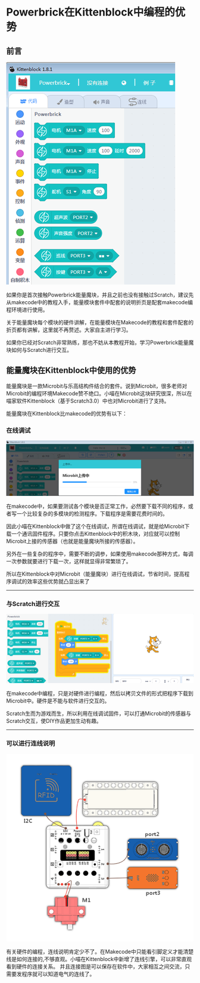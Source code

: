 # Powerbrick在Kittenblock中编程的优势

## 前言

![](./images/01_01.png)

如果你是首次接触Powerbrick能量魔块，并且之前也没有接触过Scratch，建议先从makecode中的教程入手，能量模块套件中配套的说明折页是配套makecode编程环境进行使用。

关于能量魔块每个模块的硬件讲解，在能量模块在Makecode的教程和套件配套的折页都有讲解，这里就不再赘述。大家自主进行学习。

如果你已经对Scratch非常熟练，那也不妨从本教程开始，学习Powerbrick能量魔块如何与Scratch进行交互。

## 能量魔块在Kittenblock中使用的优势

能量魔块是一款Microbit与乐高结构件结合的套件。说到Microbit，很多老师对Microbit的编程环境Makecode赞不绝口。小喵在Microbit这块研究很深，所以在喵家软件Kittenblock（基于Scratch3.0）中也对Microbit进行了支持。

能量魔块在Kittenblock比makecode的优势有以下：

### 在线调试

![](./images/01_02.png)

在makecode中，如果要测试各个模块是否正常工作，必然要下载不同的程序，或者写一个比较复杂的多模块的检测程序。下载程序是需要花费时间的。

因此小喵在Kittenblock中做了这个在线调试，所谓在线调试，就是给Microbit下载一个通讯固件程序。只要你点击Kittenblock中的积木块，对应就可以控制Microbit上接的传感器（也就是能量魔块所接的传感器）。

另外在一些复杂的程序中，需要不断的调参，如果使用makecode那种方式，每调一次参数就要进行下载一次，这样就显得非常繁琐了。

所以在Kittenblock中对Microbit（能量魔块）进行在线调试，节省时间，提高程序调试的效率这些优势就凸显出来了


----------

### 与Scratch进行交互

![](./images/01_04.png)

在makecode中编程，只是对硬件进行编程，然后以拷贝文件的形式把程序下载到Microbit中。硬件是不能与软件进行交互的。

Scratch生而为游戏而生，所以利用在线调试固件，可以打通Microbit的传感器与Scratch交互，使DIY作品更加生动有趣。


----------

### 可以进行连线说明

![](./images/01_03.png)

有关硬件的编程，连线说明肯定少不了。在Makecode中只能看引脚定义才能清楚线是如何连接的,不够直观。小喵在Kittenblock中新增了连线引擎，可以非常直观看到硬件的连接关系。
并且连接图是可以保存在软件中，大家相互之间交流，只需要发程序就可以知道电气的连线了。
